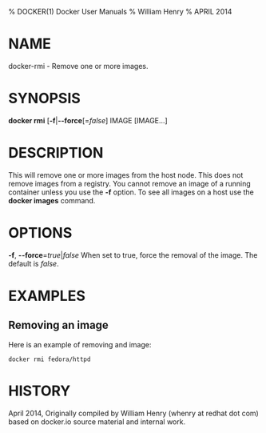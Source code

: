% DOCKER(1) Docker User Manuals
% William Henry
% APRIL 2014
# NAME
docker-rmi \- Remove one or more images.

# SYNOPSIS

**docker rmi** [**-f**|**--force**[=*false*] IMAGE [IMAGE...]

# DESCRIPTION

This will remove one or more images from the host node. This does not
remove images from a registry. You cannot remove an image of a running
container unless you use the **-f** option. To see all images on a host
use the **docker images** command.

# OPTIONS

**-f**, **--force**=*true*|*false*
   When set to true, force the removal of the image. The default is
*false*.

# EXAMPLES

## Removing an image

Here is an example of removing and image:

    docker rmi fedora/httpd

# HISTORY

April 2014, Originally compiled by William Henry (whenry at redhat dot com)
based on docker.io source material and internal work.
